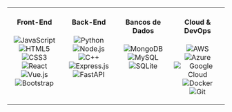 <table>
  <tr>
    <td valign="top" width="25%">
      <h4 align="center">Front-End</h4>
      <p align="center">
        <img src="https://img.shields.io/badge/JavaScript-F7DF1E?style=for-the-badge&logo=javascript&logoColor=black" alt="JavaScript">
        <img src="https://img.shields.io/badge/HTML5-E34F26?style=for-the-badge&logo=html5&logoColor=white" alt="HTML5">
        <img src="https://img.shields.io/badge/CSS3-1572B6?style=for-the-badge&logo=css3&logoColor=white" alt="CSS3">
        <img src="https://img.shields.io/badge/React-20232A?style=for-the-badge&logo=react&logoColor=61DAFB" alt="React">
        <img src="https://img.shields.io/badge/Vue.js-35495E?style=for-the-badge&logo=vue.js&logoColor=4FC08D" alt="Vue.js">
        <img src="https://img.shields.io/badge/Bootstrap-563D7C?style=for-the-badge&logo=bootstrap&logoColor=white" alt="Bootstrap">
      </p>
    </td>
    <td valign="top" width="25%">
      <h4 align="center">Back-End</h4>
      <p align="center">
        <img src="https://img.shields.io/badge/Python-3776AB?style=for-the-badge&logo=python&logoColor=white" alt="Python">
        <img src="https://img.shields.io/badge/Node.js-339933?style=for-the-badge&logo=nodedotjs&logoColor=white" alt="Node.js">
        <img src="https://img.shields.io/badge/C%2B%2B-00599C?style=for-the-badge&logo=c%2B%2B&logoColor=white" alt="C++">
        <img src="https://img.shields.io/badge/Express.js-000000?style=for-the-badge&logo=express&logoColor=white" alt="Express.js">
        <img src="https://img.shields.io/badge/FastAPI-009688?style=for-the-badge&logo=fastapi&logoColor=white" alt="FastAPI">
      </p>
    </td>
    <td valign="top" width="25%">
        <h4 align="center">Bancos de Dados</h4>
        <p align="center">
          <img src="https://img.shields.io/badge/MongoDB-4EA94B?style=for-the-badge&logo=mongodb&logoColor=white" alt="MongoDB">
          <img src="https://img.shields.io/badge/MySQL-4479A1?style=for-the-badge&logo=mysql&logoColor=white" alt="MySQL">
          <img src="https://img.shields.io/badge/SQLite-003B57?style=for-the-badge&logo=sqlite&logoColor=white" alt="SQLite">
        </p>
    </td>
    <td valign="top" width="25%">
      <h4 align="center">Cloud & DevOps</h4>
      <p align="center">
        <img src="https://img.shields.io/badge/Amazon_AWS-232F3E?style=for-the-badge&logo=amazon-aws&logoColor=white" alt="AWS">
        <img src="https://img.shields.io/badge/Microsoft_Azure-0089D6?style=for-the-badge&logo=microsoft-azure&logoColor=white" alt="Azure">
        <img src="https://img.shields.io/badge/Google_Cloud-4285F4?style=for-the-badge&logo=google-cloud&logoColor=white" alt="Google Cloud">
        <img src="https://img.shields.io/badge/Docker-2496ED?style=for-the-badge&logo=docker&logoColor=white" alt="Docker">
        <img src="https://img.shields.io/badge/Git-E34F26?style=for-the-badge&logo=git&logoColor=white" alt="Git">
      </p>
    </td>
  </tr>
</table>
